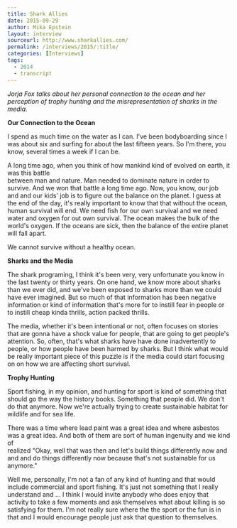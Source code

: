 ```yaml
---
title: Shark Allies
date: 2015-09-29
author: Mika Epstein
layout: interview
sourceurl: http://www.sharkallies.com/
permalink: /interviews/2015/:title/
categories: [Interviews]
tags:
  - 2014
  - transcript
---
```


*Jorja Fox talks about her personal connection to the ocean and her perception of trophy hunting and the misrepresentation of sharks in the media.*

**Our Connection to the Ocean**

I spend as much time on the water as I can. I've been bodyboarding since I was about six and surfing for about the last fifteen years. So I'm there, you know, several times a week if I can be.

A long time ago, when you think of how mankind kind of evolved on earth, it was this battle  
between man and nature. Man needed to dominate nature in order to survive. And we won that battle a long time ago. Now, you know, our job and and our kids' job is to figure out the balance on the planet. I guess at the end of the day, it's really important to know that that without the ocean, human survival will end. We need fish for our own survival and we need water and oxygen for out own survival. The ocean makes the bulk of the world's oxygen. If the oceans are sick, then the balance of the entire planet will fall apart.

We cannot survive without a healthy ocean.

**Sharks and the Media**

The shark programing, I think it's been very, very unfortunate you know in the last twenty or thirty years. On one hand, we know more about sharks than we ever did, and we've been exposed to sharks more than we could have ever imagined. But so much of that information has been negative information or kind of information that's more for to instill fear in people or to instill cheap kinda thrills, action packed thrills. 

The media, whether it's been intentional or not, often focuses on stories that are gonna have a shock value for people, that are going to get people's attention. So, often, that's what sharks have have done inadvertently to people, or how people have been harmed by sharks. But I think what would be really important piece of this puzzle is if the media could start focusing on on how we are affecting short survival.

**Trophy Hunting**

Sport fishing, in my opinion, and hunting for sport is kind of something that should go the way the history books. Something that people did. We don't do that anymore. Now we're actually trying to create sustainable habitat for wildlife and for sea life. 

There was a time where lead paint was a great idea and where asbestos was a great idea. And both of them are sort of human ingenuity and we kind of  
realized "Okay, well that was then and let's build things differently now and and and do things differently now because that's not sustainable for us anymore."

Well me, personally, I'm not a fan of any kind of hunting and that would include commercial and sport fishing. It's just not something that I really understand and ... I think I would invite anybody who does enjoy that activity to take a few moments and ask themselves what about killing is so satisfying for them. I'm not really sure where the the sport or the fun is in that and I would encourage people just ask that question to themselves.  